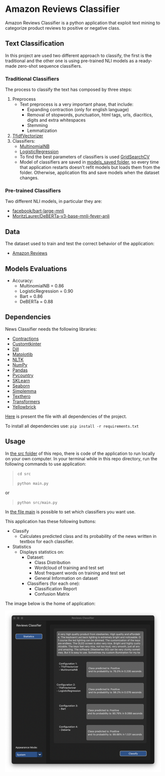 # Amazon Reviews Classifier
Amazon Reviews Classifier is a python application that exploit text mining to categorize product reviews to positive or negative class.


## Text Classification
In this project are used two different approach to classify, the first is the traditional and the other one is using pre-trained NLI models as a ready-made zero-shot sequence classifiers.

### Traditional Classifiers
The process to classify the text has composed by three steps:
1. Preprocess
   * Text preprocess is a very important phase, that include:
     * Expanding contraction (only for english language)
     * Removal of stopwords, punctuation, html tags, urls, diacritics, digits and extra whitespaces
     * Stemming
     * Lemmatization
2. <a href="https://scikit-learn.org/stable/modules/generated/sklearn.feature_extraction.text.TfidfVectorizer.html">TfidfVectorizer</a>
3. Classifiers:
   - <a href="https://scikit-learn.org/stable/modules/generated/sklearn.naive_bayes.MultinomialNB.html">MultinomialNB</a>
   - <a href="https://scikit-learn.org/stable/modules/generated/sklearn.linear_model.LogisticRegression.html">LogisticRegression</a>
   * To find the best parameters of classifiers is used <a href="https://scikit-learn.org/stable/modules/generated/sklearn.model_selection.GridSearchCV.html">GridSearchCV</a>
   * Model of classifiers are saved in [models_saved folder](models_saved), so every time that application restarts doesn't refit models but 
   loads them from the folder. Otherwise, application fits and save models when the dataset changes. 

### Pre-trained Classifiers
Two different NLI models, in particular they are:
* <a href="https://huggingface.co/facebook/bart-large-mnli">facebook/bart-large-mnli</a>
* <a href="https://huggingface.co/MoritzLaurer/DeBERTa-v3-base-mnli-fever-anlil">MoritzLaurer/DeBERTa-v3-base-mnli-fever-anli</a>

## Data

The dataset used to train and test the correct behavior of the application:
- <a href="https://www.kaggle.com/datasets/kritanjalijain/amazon-reviews?select=train.csv">Amazon Reviews</a>

## Models Evaluations

* Accuracy:
  - MultinomialNB = 0.86
  - LogisticRegression = 0.90
  - Bart = 0.86
  - DeBERTa = 0.88

## Dependencies

News Classifier needs the following libraries:
- <a href="https://libraries.io/pypi/contractions/0.1.73">Contractions</a>
- <a href="https://libraries.io/pypi/customtkinter/5.0.3">Customtkinter</a>
- <a href="https://pypi.org/project/dill/">Dill</a>
- <a href="https://matplotlib.org">Matplotlib</a>
- <a href="https://www.nltk.org">NLTK</a>
- <a href="https://numpy.org/">NumPy</a>
- <a href="https://pandas.pydata.org/">Pandas</a>
- <a href="https://pypi.org/project/pycountry/">Pycountry</a>
- <a href="https://scikit-learn.org/stable/">SKLearn</a>
- <a href="https://seaborn.pydata.org">Seaborn</a>
- <a href="https://pypi.org/project/simplemma/">Simplemma</a>
- <a href="https://texthero.org">Texthero</a>
- <a href="https://huggingface.co/docs/transformers/installation">Transformers</a>
- <a href="https://www.scikit-yb.org/en/latest/">Yellowbrick</a>

[Here](requirements.txt) is present the file with all dependencies of the project.

To install all dependencies use:  `pip install -r requirements.txt`

## Usage

In [the src folder](src) of this repo, there is code of the application to run locally on your own computer.
In your terminal while in this repo directory, run the following commands to use application:

>`cd src` 
> 
> `python main.py`

or
> `python src/main.py`

In [the file main](/src/main.py) is possible to set which classifiers you want use.

This application has these following buttons:
* Classify
  * Calculates predicted class and its probability of the news written in textbox for each classifier.
* Statistics
  * Displays statistics on:
    * Dataset:
      * Class Distribution
      * Wordcloud of training and test set
      * Most frequent words on training and test set
      * General Information on dataset
    * Classifiers (for each one):
      * Classification Report
      * Confusion Matrix

The image below is the home of application:

![application_home](img/app_home.png)

